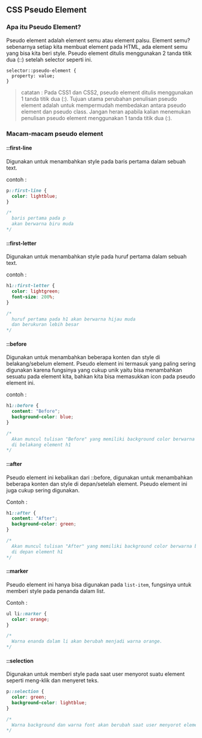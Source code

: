 ## CSS Pseudo Element

### Apa itu Pseudo Element?

Pseudo element adalah element semu atau element palsu. Element semu? sebenarnya setiap kita membuat element
pada HTML, ada element semu yang bisa kita beri style. Pseudo element ditulis menggunakan 2 tanda titik dua (::)
setelah selector seperti ini.

```
selector::pseudo-element {
  property: value;
}
```

> catatan : Pada CSS1 dan CSS2, pseudo element ditulis menggunakan 1 tanda titik dua (:). Tujuan utama
> perubahan penulisan pseudo element adalah untuk mempermudah membedakan antara pseudo element dan pseudo
> class. Jangan heran apabila kalian menemukan penulisan pseudo element menggunakan 1 tanda titik dua (:).

### Macam-macam pseudo element

#### ::first-line
 
  Digunakan untuk menambahkan style pada baris pertama dalam sebuah text.

  contoh :

  ```css
  p::first-line {
    color: lightblue;
  }

  /*  
    baris pertama pada p
    akan berwarna biru muda
  */
  ```

#### ::first-letter

  Digunakan untuk menambahkan style pada huruf pertama dalam sebuah text.

  contoh :

  ```css
  h1::first-letter {
    color: lightgreen;
    font-size: 200%;
  }

  /*  
    huruf pertama pada h1 akan berwarna hijau muda
    dan berukuran lebih besar
  */
  ```

#### ::before
   
  Digunakan untuk menambahkan beberapa konten dan style di belakang/sebelum element. Pseudo element
  ini termasuk yang paling sering digunakan karena fungsinya yang cukup unik yaitu bisa menambahkan sesuatu
  pada element kita, bahkan kita bisa memasukkan icon pada pseudo element ini.

  contoh :

  ```css
  h1::before {
    content: "Before";
    background-color: blue;
  }

  /*
    Akan muncul tulisan "Before" yang memiliki background color berwarna biru
    di belakang element h1
  */
  ```

#### ::after
   
  Pseudo element ini kebalikan dari ::before, digunakan untuk menambahkan beberapa
  konten dan style di depan/setelah element. Pseudo element ini juga cukup sering digunakan.

  Contoh :

  ```css
  h1::after {
    content: "After";
    background-color: green;
  }

  /*
    Akan muncul tulisan "After" yang memiliki background color berwarna biru
    di depan element h1
  */
  ```

#### ::marker
  Pseudo element ini hanya bisa digunakan pada `list-item`, fungsinya untuk memberi style pada penanda dalam list.

  Contoh :

  ```css
  ul li::marker {
    color: orange;
  }

  /*
    Warna enanda dalam li akan berubah menjadi warna orange.
  */
  ```

#### ::selection
  Digunakan untuk memberi style pada saat user menyorot suatu element seperti
  meng-klik dan menyeret teks.

  ```css
  p::selection {
    color: green;
    background-color: lightblue;
  }

  /*
    Warna background dan warna font akan berubah saat user menyorot element p.
  */
  ```
